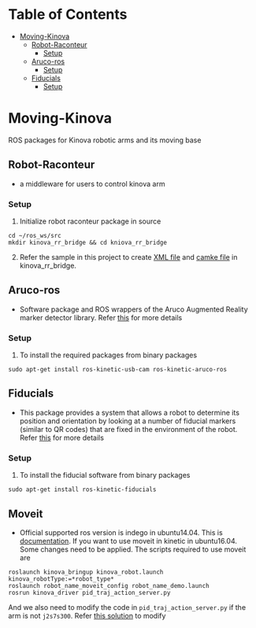 # Table of Contents 
- [Moving-Kinova](#Moving-Kinova) 
  - [Robot-Raconteur](#Robot-Raconteur)  
    - [Setup](#Setup) 
  - [Aruco-ros](#Aruco-ros)
    - [Setup](#Setup)
  - [Fiducials](#Fiducials)
    - [Setup](#Setup)

# Moving-Kinova
ROS packages for Kinova robotic arms and its moving base

## Robot-Raconteur
* a middleware for users to control kinova arm
### Setup
1. Initialize robot raconteur package in source
```
cd ~/ros_ws/src
mkdir kinova_rr_bridge && cd kniova_rr_bridge 
```

2. Refer the sample in this project to create [XML file]() and [camke file]() in kinova_rr_bridge.

## Aruco-ros
* Software package and ROS wrappers of the Aruco Augmented Reality marker detector library. Refer [this](http://wiki.ros.org/aruco) for more details
### Setup
1. To install the required packages from binary packages
```
sudo apt-get install ros-kinetic-usb-cam ros-kinetic-aruco-ros
```

## Fiducials
* This package provides a system that allows a robot to determine its position and orientation by looking at a number of fiducial markers (similar to QR codes) that are fixed in the environment of the robot. Refer [this](http://wiki.ros.org/fiducials) for more details
### Setup
1. To install the fiducial software from binary packages
```
sudo apt-get install ros-kinetic-fiducials
```

## Moveit
* Official supported ros version is indego in ubuntu14.04. This is [documentation](https://github.com/Kinovarobotics/kinova-ros/wiki/MoveIt). If you want to use moveit in kinetic in ubuntu16.04. Some changes need to be applied. The scripts required to use moveit are 
```
roslaunch kinova_bringup kinova_robot.launch kinova_robotType:=*robot_type*  
roslaunch robot_name_moveit_config robot_name_demo.launch  
rosrun kinova_driver pid_traj_action_server.py
```
And we also need to modify the code in `pid_traj_action_server.py` if the arm is not `j2s7s300`. Refer [this solution](https://github.com/Kinovarobotics/kinova-ros/issues/257) to modify 
